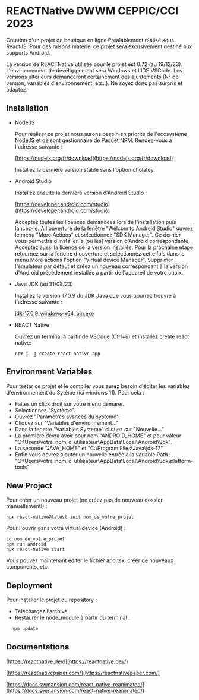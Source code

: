 
# REACTNative DWWM CEPPIC/CCI 2023

Creation d'un projet de boutique en ligne Préalablement réalisé sous ReactJS. Pour des raisons matériel ce projet sera excusivement destiné aux supports Android.

La version de REACTNative utilisée pour le projet est 0.72 (au 19/12/23). L'environnement de developpement sera Windows et l'IDE VSCode. Les versions ultérieurs demanderont certainement des ajustements (N° de version, variables d'environnement, etc..). Ne soyez donc pas surpris et adaptez.


## Installation

- NodeJS

    Pour réaliser ce projet nous aurons besoin en priorité de l'ecosystème NodeJS et de sont gestionnaire de Paquet NPM.
    Rendez-vous à l'adresse suivante :

    [https://nodejs.org/fr/download](https://nodejs.org/fr/download)

    Installez la dernière version stable sans l'option cholatey.

- Android Studio

    Installez ensuite la dernière version d'Android Studio :

    [https://developer.android.com/studio](https://developer.android.com/studio)

    Acceptez toutes les licences demandées lors de l'installation puis lancez-le.
    A l'ouverture de la fenêtre "Welcom to Android Studio" ouvrez le menu "More Actions" et selectionnez "SDK Manager". Ce dernier vous permettra d'installer la (ou les) version d'Android correspondante. Acceptez aussi la licence de la version installée.
    Pour la prochaine étape retournez sur la fenetre d'ouverture et selectionnez cette fois dans le menu More actions l'option "Virtual device Manager". Supprimer l'émulateur par défaut et créez un nouveau correspondant à la version d'Android précédement installée à partir de l'appareil de votre choix.

- Java JDK (au 31/08/23)

    Installez la version 17.0.9 du JDK Java que vous pourrez trouvre à l'adresse suivante : 

    [jdk-17.0.9_windows-x64_bin.exe](https://www.oracle.com/fr/java/technologies/javase/jdk11-archive-downloads.html)

- REACT Native

    Ouvrez un terminal à partir de VSCode (Ctrl+ù) et installez create react native:

    ```npm i -g create-react-native-app```

    

    
## Environment Variables

Pour tester ce projet et le compiler vous aurez besoin d'éditer les variables d'environnement du Sytème (ici windows 11). Pour cela : 
- Faites un click droit sur votre menu demarer.
- Selectionnez "Système".
- Ouvrez "Parametres avancés du systeme".
- Cliquez sur "Variables d'environnement..."
- Dans la fenetre "Variables Systeme" cliquez sur "Nouvelle..."
- La première devra avoir pour nom "ANDROID_HOME" et pour valeur "C:\Users\votre_nom_d_utilisateur\AppData\Local\Android\Sdk".
- La seconde "JAVA_HOME" et "C:\Program Files\Java\jdk-17"
- Enfin vous devrez ajouter un nouvelle entrée à la variable Path : "C:\Users\votre_nom_d_utilisateur\AppData\Local\Android\Sdk\platform-tools"



## New Project

Pour créer un nouveau projet (ne créez pas de nouveau dossier manuellement!) :

    npx react-native@latest init nom_de_votre_projet

Pour l'ouvrir dans votre virtual device (Android) :


    cd nom_de_votre_projet
    npm run android
    npx react-native start

Vous pouvez maintenant éditer le fichier app.tsx, créer de nouveaux components, etc.
## Deployment

Pour installer le projet du repository :

- Télechargez l'archive.
- Restaurer le node_module à partir du terminal :

```bash
  npm update
```


## Documentations

[https://reactnative.dev/](https://reactnative.dev/)

[https://reactnativepaper.com/](https://reactnativepaper.com/)

[https://docs.swmansion.com/react-native-reanimated/](https://docs.swmansion.com/react-native-reanimated/)


